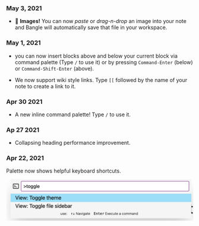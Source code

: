 ### May 3, 2021

- :city_sunset: **Images!** You can now _paste_ or _drag-n-drop_ an image into your note and Bangle will automatically save that file in your workspace.

### May 1, 2021

- you can now insert blocks above and below your current block via command palette (Type `/` to use it) or by pressing `Command-Enter` (below) or `Command-Shift-Enter` (above).

- We now support wiki style links. Type `[[` followed by the name of your note to create a link to it.

### Apr 30 2021

- A new inline command palette! Type `/` to use it.

### Ap 27 2021

- Collapsing heading performance improvement.

### Apr 22, 2021

Palette now shows helpful keyboard shortcuts.

![](/assets/images/image-2021-05-03-22-12-19-498.png)